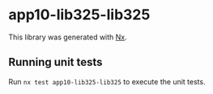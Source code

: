 # app10-lib325-lib325

This library was generated with [Nx](https://nx.dev).

## Running unit tests

Run `nx test app10-lib325-lib325` to execute the unit tests.
